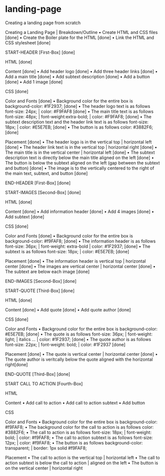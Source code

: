 # landing-page
Creating a landing page from scratch

Creating a Landing Page | Breakdown/Outline
• Create HTML and CSS files [done]
• Create the Boiler plate for the HTML [done]
• Link the HTML and CSS stylesheet [done]

START-HEADER [First-Box] [done]

HTML [done]

Content [done]
• Add header logo [done]
• Add three header links [done]
• Add a main title [done]
• Add subtext description [done]
• Add a button [done]
• Add 1 image [done]

CSS [done]

Color and Fonts [done]
• Background color for the entire box is background-color: #1F2937; [done]
• The header logo text is as follows
    font-size: 24px; | color: #F9FAF8 [done]
• The main title text is as follows
    font-size: 48px; | font-weight:extra-bold; | color: #F9FAF8; [done]
• The subtext description text and the header link text is as follows
    font-size: 18px; | color: #E5E7EB; [done]
• The button is as follows
    color: #3882F6; [done]

Placement [done]
• The header logo is in the vertical top | horizontal left [done]
• The header link text is in the vertical top | horizontal right [done]
• The main title is in the vertical center | horizontal left [done]
• The subtext description text is directly below the main title aligned on the left [done]
• The button is below the subtext aligned on the left (gap between the subtext and button) [done]
• The image is to the vertically centered to the right of the main text, subtext, and button [done]

END-HEADER [First-Box] [done]

START-IMAGES [Second-Box] [done]

HTML [done]

Content [done]
• Add information header [done]
• Add 4 images [done]
• Add subtext [done]

CSS [done]

Color and Fonts [done]
• Background color for the entire box is background-color: #f9FAF8; [done]
• The information header is as follows
    font-size: 36px; | font-weight: extra-bold | color: #1F2937; [done]
• The subtext is as follows
    font-size: 18px; | color: #E5E7EB; [done]

Placement [done]
• The information header is vertical top | horizontal center [done]
• The images are vertical center | horizontal center [done]
• The subtext are below each image [done]

END-IMAGES [Second-Box] [done]

START-QUOTE [Third-Box] [done]

HTML [done]

Content [done]
• Add quote [done]
• Add quote author [done]

CSS [done]

Color and Fonts
• Background color for the entire box is background-color: #E5E7EB; [done]
• The quote is as follows
    font-size: 36px; | font-weight: light; | italics <em>...</em> | color: #1F2937; [done]
• The quote author is as follows
    font-size: 22px; | font-weight: bold; | color: #1F2937 [done]

Placement [done]
• The quote is vertical center | horizontal center [done]
• The quote author is veritcally below the quote aligned with the horizontal right[done]

END-QUOTE [Third-Box] [done]

START CALL TO ACTION [Fourth-Box]

HTML

Content
• Add call to action
• Add call to action subtext
• Add button

CSS 

Color and Fonts
• Background color for the entire box is background-color: #f9FAF8;
• The background color for the call to action is as follows
    color: #3882F6;
• The call to action is as follows 
    font-size: 18px; | font-weight: bold; | color: #f9FAF8;
• The call to action subtext is as follows
    font-size: 12px; | color: #f9FAF8;
• The button is as follows
    background-color: transparent; | border: 1px solid #f9FAF8;

Placement
• The call to action is the vertical top | horizontal left
• The call to action subtext is below the call to action | aligned on the left
• The button is on the vertical center | horizontal right
